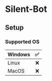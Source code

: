 # Silent-Bot

## Setup

### Supported OS

| Windows |   ✅ |
|---------|----:|
| Linux   | :x: |
| MacOS   | :x: |

